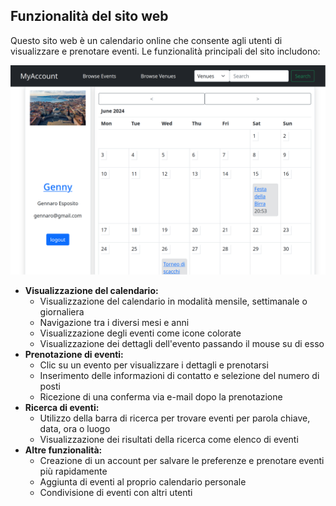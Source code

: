 ## Funzionalità del sito web

Questo sito web è un calendario online che consente agli utenti di visualizzare e prenotare eventi. Le funzionalità principali del sito includono:

![alt text](readme_imgs/home.png "Title")

* **Visualizzazione del calendario:**
    * Visualizzazione del calendario in modalità mensile, settimanale o giornaliera
    * Navigazione tra i diversi mesi e anni
    * Visualizzazione degli eventi come icone colorate
    * Visualizzazione dei dettagli dell'evento passando il mouse su di esso
* **Prenotazione di eventi:**
    * Clic su un evento per visualizzare i dettagli e prenotarsi
    * Inserimento delle informazioni di contatto e selezione del numero di posti
    * Ricezione di una conferma via e-mail dopo la prenotazione
* **Ricerca di eventi:**
    * Utilizzo della barra di ricerca per trovare eventi per parola chiave, data, ora o luogo
    * Visualizzazione dei risultati della ricerca come elenco di eventi
* **Altre funzionalità:**
    * Creazione di un account per salvare le preferenze e prenotare eventi più rapidamente
    * Aggiunta di eventi al proprio calendario personale
    * Condivisione di eventi con altri utenti

